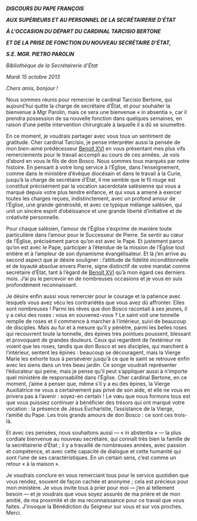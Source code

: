 ***DISCOURS DU PAPE FRANÇOIS***

***AUX SUPÉRIEURS ET AU PERSONNEL DE LA SECRÉTAIRERIE D'ÉTAT***

***À L'OCCASION DU DÉPART DU CARDINAL TARCISIO BERTONE***

***ET DE LA PRISE DE FONCTION DU NOUVEAU SECRÉTAIRE D'ÉTAT,***

***S.E. MGR. PIETRO PAROLIN***

*Bibliothèque de la Secrétairerie d'État*

*Mardi 15 octobre 2013*

*Chers amis, bonjour !*

Nous sommes réunis pour remercier le cardinal Tarcisio Bertone, qui aujourd’hui quitte la charge de secrétaire d’État, et pour souhaiter la bienvenue à Mgr Parolin, mais ce sera une bienvenue « in absentia », car il prendra possession de sa nouvelle fonction dans quelques semaines, en raison d’une petite intervention chirurgicale à laquelle il a dû se soumettre.

En ce moment, je voudrais partager avec vous tous un sentiment de gratitude. Cher cardinal Tarcisio, je pense interpréter aussi la pensée de mon bien-aimé prédécesseur [Benoît XVI](http://www.vatican.va/holy_father/benedict_xvi/index_fr.htm) en vous présentant mes plus vifs remerciements pour le travail accompli au cours de ces années. Je vois d’abord en vous le fils de don Bosco. Nous sommes tous marqués par notre histoire. En pensant à votre long service à l’Église, dans l’enseignement, comme dans le ministère d’évêque diocésain et dans le travail à la Curie, jusqu’à la charge de secrétaire d’État, il me semble que le fil rouge est constitué précisément par la vocation sacerdotale salésienne qui vous a marqué depuis votre plus tendre enfance, et qui vous a amené à exercer toutes les charges reçues, indistinctement, avec un profond amour de l’Église, une grande générosité, et avec ce typique mélange salésien, qui unit un sincère esprit d’obéissance et une grande liberté d’initiative et de créativité personnelle.

Pour chaque salésien, l’amour de l’Église s’exprime de manière toute particulière dans l’amour pour le Successeur de Pierre. Se sentir au cœur de l’Église, précisément parce qu’on est avec le Pape. Et justement parce qu’on est avec le Pape, participer à l’étendue de la mission de l’Église tout entière et à l’ampleur de son dynamisme évangélisateur. Et là j’en arrive au second aspect que je désire souligner : l’attitude de fidélité inconditionnelle et de loyauté absolue envers Pierre, signe distinctif de votre mandat comme secrétaire d’État, tant à l’égard de [Benoît XVI](http://www.vatican.va/holy_father/benedict_xvi/index_fr.htm) qu’à mon égard ces derniers mois. J’ai pu le percevoir en de nombreuses occasions et je vous en suis profondément reconnaissant.

Je désire enfin aussi vous remercier pour le courage et la patience avec lesquels vous avez vécu les contrariétés que vous avez dû affronter. Elles sont nombreuses ! Parmi les rêves que don Bosco racontait à ses jeunes, il y a celui des roses : vous en souvenez-vous ? Le saint voit une tonnelle remplie de roses et il commence à marcher à l’intérieur, suivi de beaucoup de disciples. Mais au fur et à mesure qu’il y pénètre, parmi les belles roses qui recouvrent toute la tonnelle, des épines très pointues poussent, blessant et provoquant de grandes douleurs. Ceux qui regardent de l’extérieur ne voient que les roses, tandis que don Bosco et ses disciples, qui marchent à l’intérieur, sentent les épines : beaucoup se découragent, mais la Vierge Marie les exhorte tous à persévérer jusqu’à ce que le saint se retrouve enfin avec les siens dans un très beau jardin. Ce songe voudrait représenter l’éducateur qui peine, mais je pense qu’il peut s’appliquer aussi à n’importe quel ministère de responsabilité dans l’Église. Cher cardinal Bertone, en ce moment, j’aime à penser que, même s’il y a eu des épines, la Vierge Auxiliatrice ne vous a certainement pas privé de son aide, et elle ne vous en privera pas à l’avenir : soyez-en certain ! Le vœu que nous formons tous est que vous puissiez continuer à bénéficier des trésors qui ont marqué votre vocation : la présence de Jésus Eucharistie, l’assistance de la Vierge, l’amitié du Pape. Les trois grands amours de don Bosco : ce sont ces trois-là.

Et avec ces pensées, nous souhaitons aussi — « in abstentia » — la plus cordiale bienvenue au nouveau secrétaire, qui connaît très bien la famille de la secrétairerie d’État ; il y a travaillé de nombreuses années, avec passion et compétence, et avec cette capacité de dialogue et cette humanité qui sont l’une de ses caractéristiques. En un certain sens, c’est comme un retour « à la maison ».

Je voudrais conclure en vous remerciant tous pour le service quotidien que vous rendez, souvent de façon cachée et anonyme ; cela est précieux pour mon ministère. Je vous invite tous à prier pour moi — j’en ai tellement besoin — et je voudrais que vous soyez assurés de ma prière et de mon amitié, de ma proximité et de ma reconnaissance pour ce travail que vous faites. J’invoque la Bénédiction du Seigneur sur vous et sur vos proches. Merci.